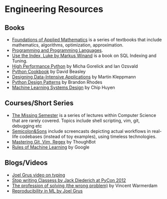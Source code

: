 # Engineering Resources 
## Books
- [Foundations of Applied Mathematics](https://foundations-of-applied-mathematics.github.io/) is a series of textbooks that include mathematics, algorithms, optimization, approximation. 
- [Programming and Programming Languages](https://papl.cs.brown.edu/2020/). 
- [Use the Index, Luke by Markus Winand](https://use-the-index-luke.com/) is a book on SQL Indexing and Tuning.
- [High Performance Python](https://www.oreilly.com/library/view/high-performance-python/9781492055013/) by Micha Gorelick and Ian Ozsvald
- [Python Cookbook](https://www.oreilly.com/library/view/python-cookbook-3rd/9781449357337/) by David Beasley
- [Designing Data-Intensive Applications](https://www.oreilly.com/library/view/designing-data-intensive-applications/9781491903063/) by Martin Kleppmann
- [Python Design Patterns](https://python-patterns.guide/) by Brandon Rhodes
- [Machine Learning Systems Design](https://github.com/chiphuyen/machine-learning-systems-design) by Chip Huyen


## Courses/Short Series
- [The Missing Semester](https://missing.csail.mit.edu/) is a series of lectures within Computer Science that are rarely covered. Topics include shell scripting, vim, git, debugging etc 
- [Semicolon&Sons](https://www.semicolonandsons.com/) include screencasts depicting actual workflows in real-life codebases (instead of toy examples), using timeless technologies. 
- [Mastering Git, Vim, Regex](https://thoughtbot.com/upcase/workflow) by ThoughBot
- [Rules of Machine Learning](https://developers.google.com/machine-learning/guides/rules-of-ml/) by Google

## Blogs/Videos
- [Joel Grus video on typing](https://www.youtube.com/watch?v=o64FV-ez6Gw)
- [Stop writing Classess by Jack Diederich at PyCon 2012](https://www.youtube.com/watch?v=o9pEzgHorH0)
- [The profession of solving (the wrong problem)](https://www.youtube.com/watch?v=kYMfE9u-lMo&feature=youtu.be) by Vincent Warmerdam
- [Reproducibility in ML by Joel Grus](https://docs.google.com/presentation/d/1yHLPvPhUs2KGI5ZWo0sU-PKU3GimAk3iTsI38Z-B5Gw/edit#slide=id.g4da30dd42a_3_70) 


